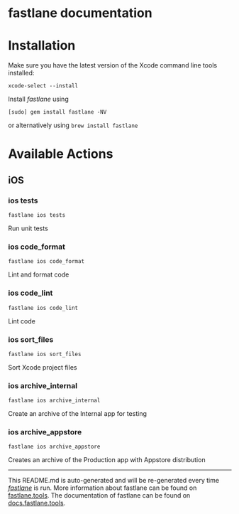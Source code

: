 fastlane documentation
================
# Installation

Make sure you have the latest version of the Xcode command line tools installed:

```
xcode-select --install
```

Install _fastlane_ using
```
[sudo] gem install fastlane -NV
```
or alternatively using `brew install fastlane`

# Available Actions
## iOS
### ios tests
```
fastlane ios tests
```
Run unit tests
### ios code_format
```
fastlane ios code_format
```
Lint and format code
### ios code_lint
```
fastlane ios code_lint
```
Lint code
### ios sort_files
```
fastlane ios sort_files
```
Sort Xcode project files
### ios archive_internal
```
fastlane ios archive_internal
```
Create an archive of the Internal app for testing
### ios archive_appstore
```
fastlane ios archive_appstore
```
Creates an archive of the Production app with Appstore distribution

----

This README.md is auto-generated and will be re-generated every time [_fastlane_](https://fastlane.tools) is run.
More information about fastlane can be found on [fastlane.tools](https://fastlane.tools).
The documentation of fastlane can be found on [docs.fastlane.tools](https://docs.fastlane.tools).
